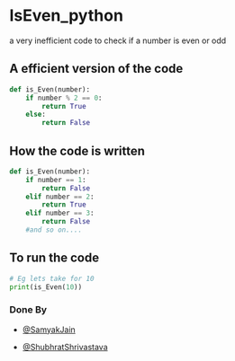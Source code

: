 # IsEven_python
a very inefficient code to check if a number is even or odd

## A efficient version of the code

```python
def is_Even(number):
    if number % 2 == 0:
        return True
    else:
        return False
```

## How the code is written

```python
def is_Even(number):
    if number == 1:
        return False
    elif number == 2:
        return True
    elif number == 3:
        return False
    #and so on....
```
## To run the code

```python
# Eg lets take for 10
print(is_Even(10))
```

### Done By

- [@SamyakJain](https://github.com/aHumanBeing036)

- [@ShubhratShrivastava](https://github.com/JODDeDiSync)


